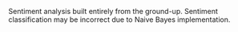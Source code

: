 Sentiment analysis built entirely from the ground-up. Sentiment classification may be incorrect due to Naive Bayes implementation.
